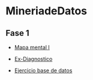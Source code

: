 # MineriadeDatos

## Fase 1 

- [Mapa mental I](https://github.com/ArturoIsaacSanchezTovar/MineriadeDatos/blob/main/MapaMental_1_1867031.pdf)

- [Ex-Diagnostico](https://github.com/ArturoIsaacSanchezTovar/MineriadeDatos/blob/main/Ex-Diagnostico_1867031.pdf)

- [Ejercicio base de datos](https://github.com/AlbertoEli/UANL_Mineria_de_Datos/blob/main/Equipo_4-Ejercicio%20base%20de%20datos.pdf)
